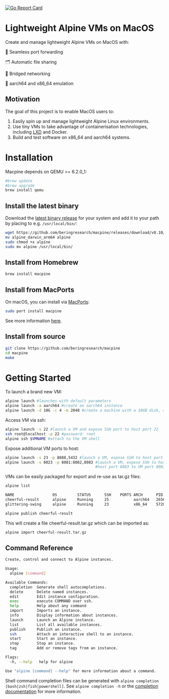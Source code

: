 [![Go Report Card](https://goreportcard.com/badge/github.com/beringresearch/macpine)](https://goreportcard.com/report/github.com/beringresearch/macpine)

# Lightweight Alpine VMs on MacOS

Create and manage lightweight Alpine VMs on MacOS with:


:repeat: Seamless port forwarding

:card_index_dividers: Automatic file sharing

:roller_coaster: Bridged networking

:rocket: aarch64 and x86_64 emulation

## Motivation
The goal of this project is to enable MacOS users to:

1. Easily spin up and manage lightweight Alpine Linux environments.
2. Use tiny VMs to take advantage of containerisation technologies, including [LXD](https://linuxcontainers.org/lxd/introduction/) and Docker.
3. Build and test software on x86_64 and aarch64 systems.

# Installation

Macpine depends on QEMU >= 6.2.0_1:

```bash
#brew update
#brew upgrade
brew install qemu
```

## Install the latest binary

Download the [latest binary release](https://github.com/beringresearch/macpine/releases) for your system and add it to your path by placing to e.g. `/usr/local/bin/`:

```bash
wget https://github.com/beringresearch/macpine/releases/download/v0.10/alpine_darwin_arm64
mv alpine_darwin_arm64 alpine
sudo chmod +x alpine
sudo mv alpine /usr/local/bin/
```

## Install from Homebrew

```bash
brew install macpine
```

## Install from MacPorts

On macOS, you can install via [MacPorts](https://www.macports.org):

```bash
sudo port install macpine
```

See more information [here](https://ports.macports.org/port/macpine/).

## Install from source

```bash
git clone https://github.com/beringresearch/macpine
cd macpine
make
```


# Getting Started

To launch a brand new VM:

```bash
alpine launch #launches with default parameters
alpine launch -a aarch64 #create an aarch64 instance
alpine launch -d 10G -c 4 -m 2048 #create a machine with a 10GB disk, 4 cpus and 2GB of RAM

```

Access VM via ssh:

```bash
alpine launch -s 22 #launch a VM and expose SSH port to host port 22
ssh root@localhost -p 22 #password: root
alpine ssh $VMNAME #attach to the VM shell
```

Expose additional VM ports to host:

```bash
alpine launch -s 23 -p 8888,5432 #launch a VM, expose SSH to host port 23 and forward host ports 8888 and 5432 to VM ports 8888 and 5432
alpine launch -s 8023 -p 8081:8082,8083 #launch a VM, expose SSH to host port 8023, forward host port 8081 to VM port 8082, and forward
                                        #host port 8083 to VM port 8083
```

VMs can be easily packaged for export and re-use as tar.gz files:

```bash
alpine list

NAME                 OS         STATUS      SSH    PORTS ARCH      PID     TAGS
cheerful-result      alpine     Running     25           aarch64   26568
glittering-swing     alpine     Running     23           x86_64    57206   emulation,intel
```

```bash
alpine publish cheerful-result
```

This will create a file cheerful-result.tar.gz which can be imported as:

```bash
alpine import cheerful-result.tar.gz
```

## Command Reference

```bash
Create, control and connect to Alpine instances.

Usage:
  alpine [command]

Available Commands:
  completion  Generate shell autocompletions.
  delete      Delete named instances.
  edit        Edit instance configuration.
  exec        execute COMMAND over ssh.
  help        Help about any command
  import      Imports an instance.
  info        Display information about instances.
  launch      Launch an Alpine instance.
  list        List all available instances.
  publish     Publish an instance.
  ssh         Attach an interactive shell to an instance.
  start       Start an instance.
  stop        Stop an instance.
  tag         Add or remove tags from an instance.

Flags:
  -h, --help   help for alpine

Use "alpine [command] --help" for more information about a command.
```

Shell command completion files can be generated with `alpine completion [bash|zsh|fish|powershell]`.
See `alpine completion -h` or the [completion documentation](docs/docs/completions.md) for more information.
